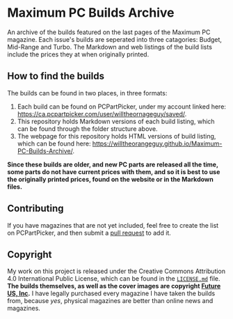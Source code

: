 # Maximum PC Builds Archive

An archive of the builds featured on the last pages of the Maximum PC magazine. Each issue's builds are seperated into three catagories: Budget, Mid-Range and Turbo. The Markdown and web listings of the build lists include the prices they at when originally printed.

## How to find the builds

The builds can be found in two places, in three formats:

1. Each build can be found on PCPartPicker, under my account linked here: https://ca.pcpartpicker.com/user/willtheornageguy/saved/.
2. This repository holds Markdown versions of each build listing, which can be found through the folder structure above.
3. The webpage for this repository holds HTML versions of build listing, which can be found here: https://willtheorangeguy.github.io/Maximum-PC-Builds-Archive/. 

**Since these builds are older, and new PC parts are released all the time, some parts do not have current prices with them, and so it is best to use the originally printed prices, found on the website or in the Markdown files.**

## Contributing

If you have magazines that are not yet included, feel free to create the list on PCPartPicker, and then submit a [pull request](https://github.com/willtheorangeguy/Maximum-PC-Builds-Archive/pulls) to add it. 

## Copyright

My work on this project is released under the Creative Commons Attribution 4.0 International Public License, which can be found in the [`LICENSE.md`](LICENSE.md) file. **The builds themselves, as well as the cover images are copyright [Future US, Inc](https://www.futureplc.com/our-brands/).** I have legally purchased every magazine I have taken the builds from, because _yes_, physical magazines are better than online news and magazines.
